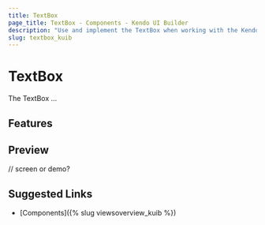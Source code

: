 ```yaml
---
title: TextBox
page_title: TextBox - Components - Kendo UI Builder
description: "Use and implement the TextBox when working with the Kendo UI Builder tool for creating and managing Angular and AngularJS-based web applications."
slug: textbox_kuib
---
```


# TextBox

The TextBox ...

## Features


## Preview

// screen or demo?

## Suggested Links

* [Components]({% slug viewsoverview_kuib %})
